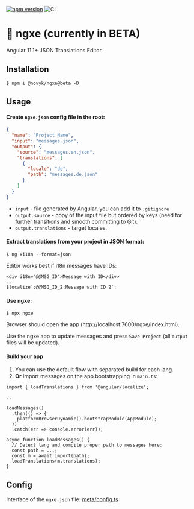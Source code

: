 [![npm version](https://badge.fury.io/js/%40novyk%2Fngxe.svg)](https://www.npmjs.com/@novyk/ngxe)
![CI](https://github.com/navix/ngxe/actions/workflows/ci.yml/badge.svg)

# 📜 ngxe (currently in BETA)

Angular 11.1+ JSON Translations Editor.

## Installation

```
$ npm i @novyk/ngxe@beta -D
```

## Usage

#### Create `ngxe.json` config file in the root:

```json
{
  "name": "Project Name",
  "input": "messages.json",
  "output": {
    "source": "messages.en.json",
    "translations": [
      {
        "locale": "de",
        "path": "messages.de.json"
      }
    ]
  }
}
```

* `input` - file generated by Angular, you can add it to `.gitignore`
* `output.source` - copy of the input file but ordered by keys (need for further transitions and smooth committing to Git).
* `output.translations` - target locales.

#### Extract translations from your project in JSON format:

```
$ ng xi18n --format=json
```

Editor works best if i18n messages have IDs:

```
<div i18n="@@MSG_ID">Message with ID</div>
...
$localize`:@@MSG_ID_2:Message with ID 2`;
```

#### Use ngxe:

```
$ npx ngxe
```

Browser should open the app (http://localhost:7600/ngxe/index.html).

Use the ngxe app to update messages and press `Save Project` (all `output` files will be updated).

#### Build your app

1. You can use the default flow with separated build for each lang.
2. **Or** import messages on the app bootstrapping in `main.ts`:

```
import { loadTranslations } from '@angular/localize';

...

loadMessages()
  .then(() => {
    platformBrowserDynamic().bootstrapModule(AppModule);
  })
  .catch(err => console.error(err));
  
async function loadMessages() {
  // Detect lang and compile proper path to messages here:
  const path = ...;
  const m = await import(path);
  loadTranslations(m.translations);
}
```

## Config

Interface of the `ngxe.json` file: [meta/config.ts](/projects/meta/config.ts)
